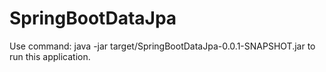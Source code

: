 # SpringBootDataJpa
Use command: java -jar target/SpringBootDataJpa-0.0.1-SNAPSHOT.jar to run this application.
